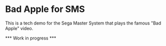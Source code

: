 Bad Apple for SMS
=================

This is a tech demo for the Sega Master System that plays the famous "Bad Apple" video.

*** Work in progress ***
